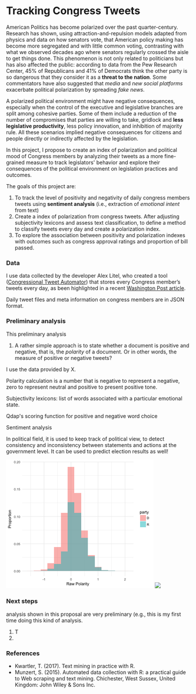 
# Tracking Congress Tweets

American Politics has become polarized over the past quarter-century. Research has shown, using attraction-and-repulsion models adapted from physics and data on how senators vote, that American policy making has become more segregated and with little common voting, contrasting with what we observed decades ago where senators regularly crossed the aisle to get things done. This phenomenon is not only related to politicians but has also affected the public: according to data from the Pew Research Center, 45% of Republicans and 41% of Democrats think the other party is so dangerous that they consider it as a **threat to the nation**. Some commentators have also suggested that *media* and *new social platforms* exacerbate political polarization by spreading *fake news*.

A polarized political environment might have negative consequences, especially when the control of the executive and legislative branches are split among cohesive parties. Some of them include a reduction of the number of compromises that parties are willing to take, gridlock and **less legislative productivity**,  less policy innovation, and inhibition of majority rule. All these scenarios implied negative consequences for citizens and people directly or indirectly affected by the legislation.

In this project, I propose to create an index of polarization and political mood of Congress members by analyzing their tweets as a more fine-grained measure to track legislators' behavior and explore their consequences of the political environment on legislation practices and outcomes.

The goals of this project are:

1. To track the level of positivity and negativity of daily congress members tweets using **sentiment analysis** (i.e., extraction of *emotional intent* from text)
2. Create a index of polarization from congress tweets. After adjusting subjectivity lexicons and assess text classification, to define a method to classify tweets every day and create a polarization index.
4. To explore the association between positivity and polarization indexes with outcomes such as congress approval ratings and proportion of bill passed.

### Data

I use data collected by the developer Alex Litel, who created a tool ([Congressional Tweet Automator](https://github.com/alexlitel/congresstweets)) that stores every Congress member’s tweets every day, as been highlighted in a recent [Washington Post article](https://www.washingtonpost.com/news/politics/wp/2017/06/26/how-congress-tweets-visualized/?utm_term=.6e80a8653a5f).

Daily tweet files and meta information on congress members are in JSON format.

### Preliminary analysis

This preliminary analysis

1. A rather simple approach is to state whether a document is positive and negative, that is, the *polarity* of a document. Or in other words, the measure of positive or negative tweets?

I use the data provided by X.

Polarity calculation is a number that is negative to represent a negative, zero to represent neutral and positive to present positive tone.

Subjectivity lexicons: list of words associated with a particular emotional state.

Qdap's scoring function for positive and negative word choice

Sentiment analysis

In political field, it is used to keep track of political view, to detect consistency and inconsistency between statements and actions at the government level. It can be used to predict election results as well!

![](figures/hist_polarity.png)
![](figures/zhist_polarity.png)


### Next steps

analysis shown in this proposal are very preliminary (e.g., this is my first time doing this kind of analysis.

1. T
2.

### References

- Kwartler, T. (2017). Text mining in practice with R.
- Munzert, S. (2015). Automated data collection with R: a practical guide to Web scraping and text mining. Chichester, West Sussex, United Kingdom: John Wiley & Sons Inc.
